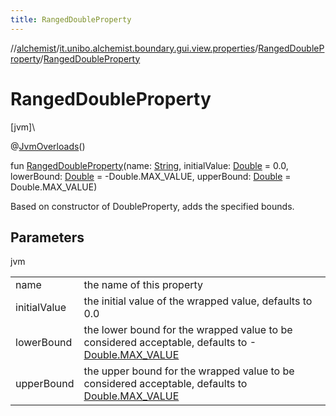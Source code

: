 ```yaml
---
title: RangedDoubleProperty
---
```

//[alchemist](../../../index.html)/[it.unibo.alchemist.boundary.gui.view.properties](../index.html)/[RangedDoubleProperty](index.html)/[RangedDoubleProperty](-ranged-double-property.html)



# RangedDoubleProperty



[jvm]\




@[JvmOverloads](https://kotlinlang.org/api/latest/jvm/stdlib/kotlin.jvm/-jvm-overloads/index.html)()



fun [RangedDoubleProperty](-ranged-double-property.html)(name: [String](https://kotlinlang.org/api/latest/jvm/stdlib/kotlin/-string/index.html), initialValue: [Double](https://kotlinlang.org/api/latest/jvm/stdlib/kotlin/-double/index.html) = 0.0, lowerBound: [Double](https://kotlinlang.org/api/latest/jvm/stdlib/kotlin/-double/index.html) = -Double.MAX_VALUE, upperBound: [Double](https://kotlinlang.org/api/latest/jvm/stdlib/kotlin/-double/index.html) = Double.MAX_VALUE)



Based on constructor of DoubleProperty, adds the specified bounds.



## Parameters


jvm

| | |
|---|---|
| name | the name of this property |
| initialValue | the initial value of the wrapped value, defaults to 0.0 |
| lowerBound | the lower bound for the wrapped value to be considered acceptable, defaults to -[Double.MAX_VALUE](https://kotlinlang.org/api/latest/jvm/stdlib/kotlin/-double/-m-a-x_-v-a-l-u-e.html) |
| upperBound | the upper bound for the wrapped value to be considered acceptable, defaults to [Double.MAX_VALUE](https://kotlinlang.org/api/latest/jvm/stdlib/kotlin/-double/-m-a-x_-v-a-l-u-e.html) |




